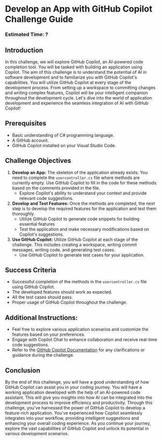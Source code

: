 # Develop an App with GitHub Copilot Challenge Guide

### Estimated Time: ?

  
## Introduction  
In this challenge, we will explore GitHub Copilot, an AI-powered code completion tool. You will be tasked with building an application using Copilot. The aim of this challenge is to understand the potential of AI in software development and to familiarize you with GitHub Copilot's capabilities.  You will utilize GitHub Copilot at every stage of the development process. From setting up a workspace to committing changes and writing complex features, Copilot will be your intelligent companion throughout the development cycle. Let's dive into the world of application development and experience the seamless integration of AI with GitHub Copilot!
  
## Prerequisites  
- Basic understanding of C# programming language.  
- A GitHub account.  
- GitHub Copilot installed on your Visual Studio Code.  
  
## Challenge Objectives  
1. **Develop an App:** The skeleton of the application already exists. You need to complete the `usercontroller.cs` file where methods are currently empty. Use GitHub Copilot to fill in the code for these methods based on the comments provided in the file.
      - Explore Copilot's ability to understand your context and provide relevant code suggestions.  
3. **Develop and Test Features:** Once the methods are completed, the next step is to develop the required features for the application and test them thoroughly.
      - Utilize GitHub Copilot to generate code snippets for building essential features
      - Test the application and make necessary modifications based on Copilot's suggestions.
4. **Use GitHub Copilot:** Utilize GitHub Copilot at each stage of the challenge. This includes creating a workspace, writing commit messages, writing code, and generating test cases.
      - Use GitHub Copilot to generate test cases for your application.
  
## Success Criteria  
- Successful completion of the methods in the `usercontroller.cs` file using GitHub Copilot.  
- The developed features should work as expected.  
- All the test cases should pass.  
- Proper usage of GitHub Copilot throughout the challenge.

## Additional Instructions:

- Feel free to explore various application scenarios and customize the features based on your preferences.
- Engage with Copilot Chat to enhance collaboration and receive real-time code suggestions.
- Refer to the [GitHub Copilot Documentation](https://github.com/github/copilot-docs) for any clarifications or guidance during the challenge.
  
## Conclusion  
By the end of this challenge, you will have a good understanding of how GitHub Copilot can assist you in your coding journey. You will have a working application developed with the help of an AI-powered code assistant. This will give you insights into how AI can be integrated into the development process to improve efficiency and productivity. Through this challenge, you've harnessed the power of GitHub Copilot to develop a feature-rich application. You've experienced how Copilot seamlessly integrates into your workflow, providing intelligent suggestions and enhancing your overall coding experience. As you continue your journey, explore the vast capabilities of GitHub Copilot and unlock its potential in various development scenarios.
  


